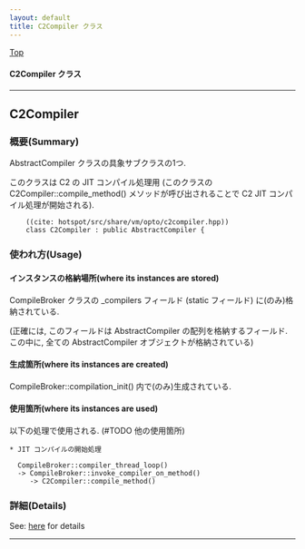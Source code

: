 ```yaml
---
layout: default
title: C2Compiler クラス 
---
```

[Top](../index.html)

#### C2Compiler クラス 



---
## <a name="noFhdYblb1" id="noFhdYblb1">C2Compiler</a>

### 概要(Summary)
AbstractCompiler クラスの具象サブクラスの1つ.

このクラスは C2 の JIT コンパイル処理用
(このクラスの C2Compiler::compile_method() メソッドが呼び出されることで
 C2 JIT コンパイル処理が開始される).


```
    ((cite: hotspot/src/share/vm/opto/c2compiler.hpp))
    class C2Compiler : public AbstractCompiler {
```

### 使われ方(Usage)
#### インスタンスの格納場所(where its instances are stored)
CompileBroker クラスの _compilers フィールド (static フィールド) に(のみ)格納されている.

(正確には, このフィールドは AbstractCompiler の配列を格納するフィールド.
この中に, 全ての AbstractCompiler オブジェクトが格納されている)

#### 生成箇所(where its instances are created)
CompileBroker::compilation_init() 内で(のみ)生成されている.

#### 使用箇所(where its instances are used)
以下の処理で使用される. (#TODO 他の使用箇所)

```
* JIT コンパイルの開始処理

  CompileBroker::compiler_thread_loop()
  -> CompileBroker::invoke_compiler_on_method()
     -> C2Compiler::compile_method()
```




### 詳細(Details)
See: [here](../doxygen/classC2Compiler.html) for details

---
